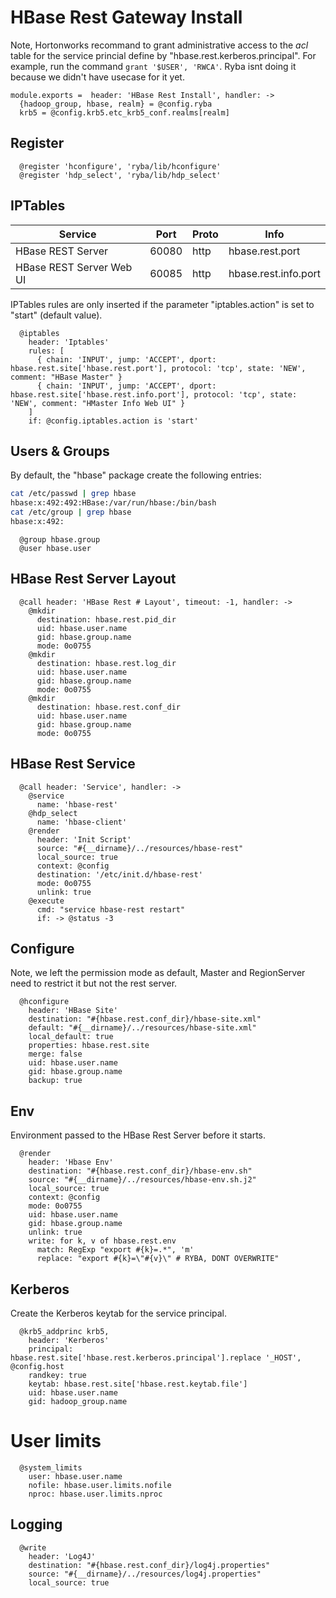 
# HBase Rest Gateway Install

Note, Hortonworks recommand to grant administrative access to the _acl_ table
for the service princial define by "hbase.rest.kerberos.principal". For example,
run the command `grant '$USER', 'RWCA'`. Ryba isnt doing it because we didn't
have usecase for it yet.
    
    module.exports =  header: 'HBase Rest Install', handler: ->
      {hadoop_group, hbase, realm} = @config.ryba
      krb5 = @config.krb5.etc_krb5_conf.realms[realm]

## Register

      @register 'hconfigure', 'ryba/lib/hconfigure'
      @register 'hdp_select', 'ryba/lib/hdp_select'

## IPTables

| Service                    | Port  | Proto | Info                   |
|----------------------------|-------|-------|------------------------|
| HBase REST Server          | 60080 | http  | hbase.rest.port        |
| HBase REST Server Web UI   | 60085 | http  | hbase.rest.info.port   |

IPTables rules are only inserted if the parameter "iptables.action" is set to
"start" (default value).

      @iptables
        header: 'Iptables'
        rules: [
          { chain: 'INPUT', jump: 'ACCEPT', dport: hbase.rest.site['hbase.rest.port'], protocol: 'tcp', state: 'NEW', comment: "HBase Master" }
          { chain: 'INPUT', jump: 'ACCEPT', dport: hbase.rest.site['hbase.rest.info.port'], protocol: 'tcp', state: 'NEW', comment: "HMaster Info Web UI" }
        ]
        if: @config.iptables.action is 'start'

## Users & Groups

By default, the "hbase" package create the following entries:

```bash
cat /etc/passwd | grep hbase
hbase:x:492:492:HBase:/var/run/hbase:/bin/bash
cat /etc/group | grep hbase
hbase:x:492:
```
      
      @group hbase.group
      @user hbase.user

## HBase Rest Server Layout

      @call header: 'HBase Rest # Layout', timeout: -1, handler: ->
        @mkdir
          destination: hbase.rest.pid_dir
          uid: hbase.user.name
          gid: hbase.group.name
          mode: 0o0755
        @mkdir
          destination: hbase.rest.log_dir
          uid: hbase.user.name
          gid: hbase.group.name
          mode: 0o0755
        @mkdir
          destination: hbase.rest.conf_dir
          uid: hbase.user.name
          gid: hbase.group.name
          mode: 0o0755

## HBase Rest Service

      @call header: 'Service', handler: ->
        @service
          name: 'hbase-rest'
        @hdp_select
          name: 'hbase-client'
        @render
          header: 'Init Script'
          source: "#{__dirname}/../resources/hbase-rest"
          local_source: true
          context: @config
          destination: '/etc/init.d/hbase-rest'
          mode: 0o0755
          unlink: true
        @execute
          cmd: "service hbase-rest restart"
          if: -> @status -3

## Configure

Note, we left the permission mode as default, Master and RegionServer need to
restrict it but not the rest server.

      @hconfigure
        header: 'HBase Site'
        destination: "#{hbase.rest.conf_dir}/hbase-site.xml"
        default: "#{__dirname}/../resources/hbase-site.xml"
        local_default: true
        properties: hbase.rest.site
        merge: false
        uid: hbase.user.name
        gid: hbase.group.name
        backup: true
        
## Env

Environment passed to the HBase Rest Server before it starts.

      @render
        header: 'Hbase Env'
        destination: "#{hbase.rest.conf_dir}/hbase-env.sh"
        source: "#{__dirname}/../resources/hbase-env.sh.j2"
        local_source: true
        context: @config
        mode: 0o0755
        uid: hbase.user.name
        gid: hbase.group.name
        unlink: true
        write: for k, v of hbase.rest.env
          match: RegExp "export #{k}=.*", 'm'
          replace: "export #{k}=\"#{v}\" # RYBA, DONT OVERWRITE"          

## Kerberos

Create the Kerberos keytab for the service principal.

      @krb5_addprinc krb5,
        header: 'Kerberos'
        principal: hbase.rest.site['hbase.rest.kerberos.principal'].replace '_HOST', @config.host
        randkey: true
        keytab: hbase.rest.site['hbase.rest.keytab.file']
        uid: hbase.user.name
        gid: hadoop_group.name

# User limits

      @system_limits
        user: hbase.user.name
        nofile: hbase.user.limits.nofile
        nproc: hbase.user.limits.nproc

## Logging

      @write
        header: 'Log4J'
        destination: "#{hbase.rest.conf_dir}/log4j.properties"
        source: "#{__dirname}/../resources/log4j.properties"
        local_source: true
